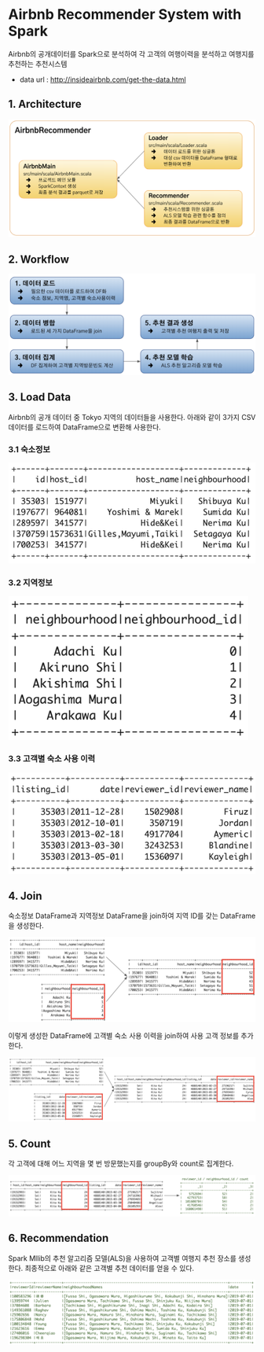 # Airbnb Recommender System with Spark

Airbnb의 공개데이터를 Spark으로 분석하여
각 고객의 여행이력을 분석하고 여행지를 추천하는 추천시스템

- data url : http://insideairbnb.com/get-the-data.html


## 1. Architecture

![architecture](imgs/01_소스코드_아키텍처.png)


## 2. Workflow

![workflow](imgs/02_작업순서.png)


## 3. Load Data

Airbnb의 공개 데이터 중 Tokyo 지역의 데이터들을 사용한다.
아래와 같이 3가지 CSV 데이터를 로드하여 DataFrame으로 변환해 사용한다.

### 3.1 숙소정보

![listings](imgs/03_df1.png)

### 3.2 지역정보

![neighbourhoods](imgs/04_df2.png)

### 3.3 고객별 숙소 사용 이력

![reviewers](imgs/05_df3.png)


## 4. Join

숙소정보 DataFrame과 지역정보 DataFrame을 join하여
지역 ID를 갖는 DataFrame을 생성한다.

![join1](imgs/06_join1.png)

이렇게 생성한 DataFrame에 고객별 숙소 사용 이력을 join하여
사용 고객 정보를 추가한다.

![join2](imgs/07_join2.png)


## 5. Count

각 고객에 대해 어느 지역을 몇 번 방문했는지를 groupBy와 count로 집계한다.

![count](imgs/08_count.png)


## 6. Recommendation

Spark Mllib의 추천 알고리즘 모델(ALS)을 사용하여 고객별 여행지 추천 장소를 생성한다.
최종적으로 아래와 같은 고객별 추천 데이터를 얻을 수 있다.

![recommendation](imgs/09_result.png)

